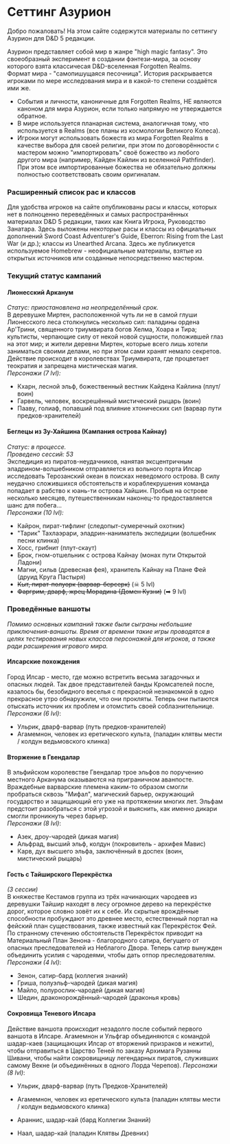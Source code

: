 # Сеттинг Азурион

Добро пожаловать! На этом сайте содержутся материалы по сеттингу Азурион для D&D 5 редакции.

Азурион представляет собой мир в жанре "high magic fantasy". Это своеобразный эксперимент в создании фэнтези-мира, за основу которого взята классичесая D&D-вселенная Forgotten Realms.  
Формат мира - "самопишущаяся песочница". История раскрывается игроками по мере исследования мира и в какой-то степени создаётся ими же.
- События и личности, каноничные для Forgotten Realms, НЕ являются каноном для мира Азурион, если только напрямую не утверждается обратное.
- В мире используется планарная система, аналогичная тому, что используется в Realms (все планы из космологии Великого Колеса).
- Игроки могут использовать божеств из мира Forgotten Realms в качестве выбора для своей религии, при этом по договорённости с
  мастером можно "импортировать" своё божество из любого другого мира (например, Кайден Кайлин из вселенной Pathfinder). При этом все импортированные
  божества не обязательно должны полностью соответствовать своим оригиналам.

### Расширенный список рас и классов
Для удобства игроков на сайте опубликованы расы и классы, которых нет в полноценно переведённых и самых распространённых материалах
D&D 5 редакции, таких как Книга Игрока, Руководство Занатара. Здесь выложены _некоторые_ расы и классы из официальных дополнений Sword Coast
Adventurer's Guide, Eberron: Rising from the Last War (и др.); классы из Unearthed Arcana. Здесь же публикуется используемое Homebrew - неофициальные материалы, взятые из открытых источников или созданные непосредственно мастером.

### Текущий статус кампаний
#### Лионесский Арканум
_Статус: приостановлена на неопределённый срок._  
В деревушке Миртен, расположенной чуть ли не в самой глуши Лионесского леса столкнулись несколько сил: паладины ордена Ар'Трини,
священного триумвирата богов Хелма, Хоара и Тира; культисты, черпающие силу от некой новой сущности, положившей глаз на этот мир; и жители деревни Миртен,
которые всего лишь хотели заниматься своими делами, но при этом сами хранят немало секретов. Действие происходит в королевствах Триумвирата, где процветает теократия и запрещена мистическая магия.  
_Персонажи (7 lvl):_
- Кхарн, лесной эльф, божественный вестник Кайдена Кайлина (плут/воин)
- Гарвель, человек, воскрешённый мистический рыцарь (воин)
- Пааву, голиаф, попавший под влияние хтонических сил (варвар пути предков-хранителей)

#### Беглецы из Зу-Хайшина (Кампания острова Кайнау)
_Статус: в процессе._  
_Проведено сессий: 53_  
Экспедиция из пиратов-неудачников, нанятая эксцентричным эладрином-волшебником отправляется из вольного порта Илсар исследовать Терозанский океан в поисках неведомого острова. В силу неудачно сложившихся обстоятельств и кораблекрушения команда попадает в рабство к юань-ти острова Хайшин. Пробыв на острове несколько месяцев, путешественникам наконец-то предоставляется шанс для побега...  
_Персонажи (10 lvl):_
- Кайрон, пират-тифлинг (следопыт-сумеречный охотник)
- "Тарик" Тахлаэрари, эладрин-наниматель экспедиции (волшебник песни клинка)
- Хосс, грибнит (плут-скаут)
- Брок, гном-отшельник с острова Кайнау (монах пути Открытой Ладони)
- Магни, сильв (древесная фея), хранитель Кайнау на Плане Фей (друид Круга Пастыря)
- ~~Кыт, пират-полуорк (варвар-берсерк)~~  (☠ 5 lvl)
- ~~Фаргрим, дварф, жрец Морадина (Домен Кузни)~~ (➡ 9 lvl)

### Проведённые ваншоты
_Помимо основных кампаний также были сыграны небольшие приключения-ваншоты. Время от времени такие игры проводятся в целях тестирования новых классов персонажей для игроков, а также ради расширения игрового мира._
#### Илсарские похождения
Город Илсар - место, где можно встретить весьма загадочных и опасных людей. Так двое представителей банды Кромсателей после, казалось бы, безобидного веселья с прекрасной незнакомкой в одно прекрасное утро обнаружили, что они прокляты. Теперь они пытаются отыскать источник их проблем и отомстить своей соблазнительнице.  
_Персонажи (6 lvl)_:
- Ульрик, дварф-варвар (путь предков-хранителей)
- Агамемнон, человек из еретического культа, (паладин клятвы мести / колдун ведьмовского клинка)

#### Вторжение в Гвендалар
В эльфийском королевстве Гвендалар трое эльфов по поручению местного Арканума оказываются на приграничном аванпосте.
Враждебные варварские племена каким-то образом смогли пробраться сквозь "Мифал", магический барьер, окружающий государство и защищающий его уже на
протяжении многих лет. Эльфам предстоит разобраться с этой угрозой и выяснить, как именно дикари смогли проникнуть через барьер.  
_Персонажи (8 lvl)_:
- Азек, дроу-чародей (дикая магия)
- Альфрад, высший эльф, колдун (покровитель - архифея Мавис)
- Карв, дух высшего эльфа, заключённый в доспех (воин, мистический рыцарь)

#### Гость с Тайширского Перекрёстка
_(3 сессии)_  
В княжестве Кестамов группа из трёх начинающих чародеев из деревушки Тайшир находят в лесу огромное дерево на перекрёстке дорог, которое словно зовёт их к себе. Их скрытые врождённые способности пробуждают это древнее место, естественный портал на фейский план существования, также известный как Перекрёсток Фей. По странному стечению обстоятельств Перекрёсток приводит на Материальный План Зенона - благородного сатира, бегущего от опасных преследователей из Неблагого Двора. Теперь сатир вынужден объединить усилия с чародеями, чтобы дать отпор преследователям.  
_Персонажи (4 lvl)_:
- Зенон, сатир-бард (коллегия знаний)
- Гриша, полуэльф-чародей (дикая магия)
- Майло, полурослик-чародей (дикая магия)
- Шедин, драконорождённый-чародей (драконья кровь)

#### Сокровища Теневого Илсара
Действие ваншота происходит незадолго после событий первого ваншота в Илсаре. Агамемнон и Ульфгар объединяются с командой шадар-каев (защищающих Илсар от вторжений призраков и нежити), чтобы отправиться в Царство Теней по заказу Архимага Рузанны Шивани, чтобы найти сокровищницу легендарных пиратов, служивших самому Векне (и объединённых в одного Лорда Черепов).
_Персонажи (8 lvl)_:
- Ульрик, дварф-варвар (путь Предков-Хранителей)

- Агамемнон, человек из еретического культа (паладин клятвы мести / колдун ведьмовского клинка)
- Араннис, шадар-кай (бард Коллегии Знаний)
- Наал, шадар-кай (паладин Клятвы Древних)
